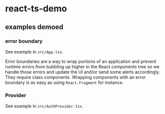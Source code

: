 # react-ts-demo

## examples demoed

### error boundary

See example in `src/App.tsx`.

Error boundaries are a way to wrap portions of an application and prevent runtime errors from bubbling up higher in the React components tree so we handle those errors and update the UI and/or send some alerts accordingly. They require class components. Wrapping components with an error boundary is as easy as using `React.Fragment` for instance.

### Provider

See example in `src/AuthProvider.tsx`.
